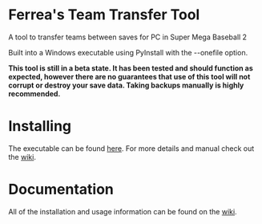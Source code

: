 # Ferrea's Team Transfer Tool
A tool to transfer teams between saves for PC in Super Mega Baseball 2

Built into a Windows executable using PyInstall with the --onefile option.

**This tool is still in a beta state. It has been tested and should function as expected, however there are no guarantees that use of this tool will not corrupt or destroy your save data. Taking backups manually is highly recommended.**

# Installing

The executable can be found [here](https://github.com/JudgeZarbi/smb2-team-transfer-tool/releases/latest). For more details and manual check out the [wiki](https://github.com/JudgeZarbi/smb2-team-transfer-tool/wiki).

# Documentation

All of the installation and usage information can be found on the [wiki](https://github.com/JudgeZarbi/smb2-team-transfer-tool/wiki).
